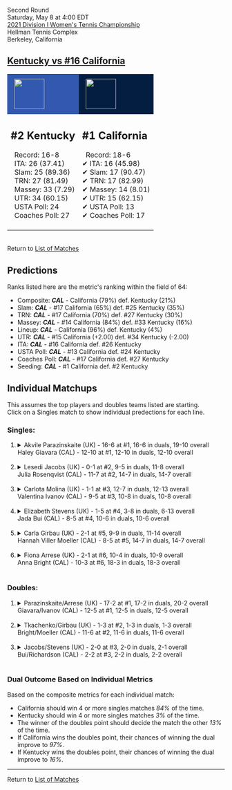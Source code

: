 Second Round  
Saturday, May 8 at 4:00 EDT  
[2021 Division I Women's Tennis Championship](../index.md)  
Hellman Tennis Complex  
Berkeley, California  
## [Kentucky vs #16 California](https://www.ncaa.com/game/5833680)  

<table><tr style="background-color: #d9d9d9 !important"><td style="background-color: #3258AF !important"><img src="https://www.ncaa.com/sites/default/files/images/logos/schools/k/kentucky.70.png" width="70" height="70" style="padding: 8px;" /></td><td style="background-color: #041E42 !important"><img src="https://www.ncaa.com/sites/default/files/images/logos/schools/c/california.70.png" width="70" height="70" style="padding: 8px;" /></td></tr><tr>
<td>  

<h2>#2 Kentucky</h2>  
&nbsp; Record: 16-8<br>  
&nbsp; ITA: 26 (37.41)<br>  
&nbsp; Slam: 25 (89.36)<br>  
&nbsp; TRN: 27 (81.49)<br>  
&nbsp; Massey: 33 (7.29)<br>  
&nbsp; UTR: 34 (60.15)<br>  
&nbsp; USTA Poll: 24<br>  
&nbsp; Coaches Poll: 27<br>  
<br>  

</td>
<td>  

<h2>#1 California</h2>  
&nbsp; Record: 18-6<br>  
&#10004; ITA: 16 (45.98)<br>  
&#10004; Slam: 17 (90.47)<br>  
&#10004; TRN: 17 (82.99)<br>  
&#10004; Massey: 14 (8.01)<br>  
&#10004; UTR: 15 (62.15)<br>  
&#10004; USTA Poll: 13<br>  
&#10004; Coaches Poll: 17<br>  
<br>  

</td>
</tr></table>  


<br>Return to [List of Matches](../index.md)  

## Predictions  

Ranks listed here are the metric's ranking within the field of 64:  
- Composite: ***CAL*** - California (79%) def. Kentucky (21%)  
- Slam: ***CAL*** - #17 California (65%) def. #25 Kentucky (35%)  
- TRN: ***CAL*** - #17 California (70%) def. #27 Kentucky (30%)  
- Massey: ***CAL*** - #14 California (84%) def. #33 Kentucky (16%)  
- Lineup: ***CAL*** - California (96%) def. Kentucky (4%)  
- UTR: ***CAL*** - #15 California (+2.00) def. #34 Kentucky (-2.00)  
- ITA: ***CAL*** - #16 California def. #26 Kentucky  
- USTA Poll: ***CAL*** - #13 California def. #24 Kentucky  
- Coaches Poll: ***CAL*** - #17 California def. #27 Kentucky  
- Seeding: ***CAL*** - #1 California def. #2 Kentucky  

## Individual Matchups  
This assumes the top players and doubles teams listed are starting.  
Click on a Singles match to show individual predections for each line.  

### Singles:  

<ol>
<li><details>
<summary markdown="span">Akvile Parazinskaite (UK) - 16-6 at #1, 16-6 in duals, 19-10 overall<br>Haley Giavara (CAL) - 12-10 at #1, 12-10 in duals, 12-10 overall</summary>
<h4>Predictions</h4><ul>
<li>Composite: <b><i>CAL</i></b> - Giavara (66%) def. Parazinskaite (34%)</li>  
<li>Slam: <b><i>CAL</i></b> - Giavara (73%) def. Parazinskaite (27%)</li>  
<li>TRN: <b><i>CAL</i></b> - Giavara (75%) def. Parazinskaite (25%)</li>  
<li>Massey: <b><i>CAL</i></b> - Giavara (57%) def. Parazinskaite (43%)</li>  
<li>UTR: <b><i>CAL</i></b> - Giavara (58%) def. Parazinskaite (42%)</li>  
<li>ITA: <b><i>CAL</i></b> - Giavara (18.44) def. Parazinskaite (0.00)</li>  
</ul>
</details>&nbsp;</li>
<li><details>
<summary markdown="span">Lesedi Jacobs (UK) - 0-1 at #2, 9-5 in duals, 11-8 overall<br>Julia Rosenqvist (CAL) - 11-7 at #2, 14-7 in duals, 14-7 overall</summary>
<h4>Predictions</h4><ul>
<li>Composite: <b><i>CAL</i></b> - Rosenqvist (70%) def. Jacobs (30%)</li>  
<li>Slam: <b><i>CAL</i></b> - Rosenqvist (72%) def. Jacobs (28%)</li>  
<li>TRN: <b><i>CAL</i></b> - Rosenqvist (70%) def. Jacobs (30%)</li>  
<li>Massey: <b><i>CAL</i></b> - Rosenqvist (57%) def. Jacobs (43%)</li>  
<li>UTR: <b><i>CAL</i></b> - Rosenqvist (79%) def. Jacobs (21%)</li>  
<li>ITA: <b><i>UK</i></b> - Jacobs (5.00) def. Rosenqvist (2.23)</li>  
</ul>
</details>&nbsp;</li>
<li><details>
<summary markdown="span">Carlota Molina (UK) - 1-1 at #3, 12-7 in duals, 12-13 overall<br>Valentina Ivanov (CAL) - 9-5 at #3, 10-8 in duals, 10-8 overall</summary>
<h4>Predictions</h4><ul>
<li>Composite: <b><i>CAL</i></b> - Ivanov (66%) def. Molina (34%)</li>  
<li>Slam: <b><i>CAL</i></b> - Ivanov (64%) def. Molina (36%)</li>  
<li>TRN: <b><i>CAL</i></b> - Ivanov (64%) def. Molina (36%)</li>  
<li>Massey: <b><i>CAL</i></b> - Ivanov (56%) def. Molina (44%)</li>  
<li>UTR: <b><i>CAL</i></b> - Ivanov (79%) def. Molina (21%)</li>  
<li>ITA: <b><i>UK</i></b> - Molina (2.40) def. Ivanov (1.97)</li>  
</ul>
</details>&nbsp;</li>
<li><details>
<summary markdown="span">Elizabeth Stevens (UK) - 1-5 at #4, 3-8 in duals, 6-13 overall<br>Jada Bui (CAL) - 8-5 at #4, 10-6 in duals, 10-6 overall</summary>
<h4>Predictions</h4><ul>
<li>Composite: <b><i>CAL</i></b> - Bui (82%) def. Stevens (18%)</li>  
<li>Slam: <b><i>CAL</i></b> - Bui (82%) def. Stevens (18%)</li>  
<li>TRN: <b><i>CAL</i></b> - Bui (85%) def. Stevens (15%)</li>  
<li>Massey: <b><i>CAL</i></b> - Bui (79%) def. Stevens (21%)</li>  
<li>UTR: <b><i>CAL</i></b> - Bui (83%) def. Stevens (17%)</li>  
<li>ITA: <b><i>CAL</i></b> - Bui (1.95) def. Stevens (0.00)</li>  
</ul>
</details>&nbsp;</li>
<li><details>
<summary markdown="span">Carla Girbau (UK) - 2-1 at #5, 9-9 in duals, 11-14 overall<br>Hannah Viller Moeller (CAL) - 8-5 at #5, 14-7 in duals, 14-7 overall</summary>
<h4>Predictions</h4><ul>
<li>Composite: <b><i>CAL</i></b> - Moeller (78%) def. Girbau (22%)</li>  
<li>Slam: <b><i>CAL</i></b> - Moeller (70%) def. Girbau (30%)</li>  
<li>TRN: <b><i>CAL</i></b> - Moeller (84%) def. Girbau (16%)</li>  
<li>Massey: <b><i>CAL</i></b> - Moeller (78%) def. Girbau (22%)</li>  
<li>UTR: <b><i>CAL</i></b> - Moeller (81%) def. Girbau (19%)</li>  
<li>ITA: <b><i>CAL</i></b> - Moeller (1.79) def. Girbau (0.00)</li>  
</ul>
</details>&nbsp;</li>
<li><details>
<summary markdown="span">Fiona Arrese (UK) - 2-1 at #6, 10-4 in duals, 10-9 overall<br>Anna Bright (CAL) - 10-3 at #6, 18-3 in duals, 18-3 overall</summary>
<h4>Predictions</h4><ul>
<li>Composite: <b><i>CAL</i></b> - Bright (88%) def. Arrese (12%)</li>  
<li>Slam: <b><i>CAL</i></b> - Bright (75%) def. Arrese (25%)</li>  
<li>TRN: <b><i>CAL</i></b> - Bright (89%) def. Arrese (11%)</li>  
<li>Massey: <b><i>CAL</i></b> - Bright (89%) def. Arrese (11%)</li>  
<li>UTR: <b><i>CAL</i></b> - Bright (99%) def. Arrese (1%)</li>  
<li>ITA: <b><i>CAL</i></b> - Bright (2.79) def. Arrese (1.49)</li>  
</ul>
</details>&nbsp;</li>
</ol>

### Doubles:  

<ol>
<li><details>
<summary markdown="span">Parazinskaite/Arrese (UK) - 17-2 at #1, 17-2 in duals, 20-2 overall<br>Giavara/Ivanov (CAL) - 12-5 at #1, 12-5 in duals, 12-5 overall</summary>
<br>Sorry, we don't have any metrics for this match
</details>&nbsp;</li>
<li><details>
<summary markdown="span">Tkachenko/Girbau (UK) - 1-3 at #2, 1-3 in duals, 1-3 overall<br>Bright/Moeller (CAL) - 11-6 at #2, 11-6 in duals, 11-6 overall</summary>
<br>Sorry, we don't have any metrics for this match
</details>&nbsp;</li>
<li><details>
<summary markdown="span">Jacobs/Stevens (UK) - 2-0 at #3, 2-0 in duals, 2-1 overall<br>Bui/Richardson (CAL) - 2-2 at #3, 2-2 in duals, 2-2 overall</summary>
<br>Sorry, we don't have any metrics for this match
</details>&nbsp;</li>
</ol>

### Dual Outcome Based on Individual Metrics  
  
Based on the composite metrics for each individual match:  
- California should win 4 or more singles matches *84%* of the time.  
- Kentucky should win 4 or more singles matches *3%* of the time.  
- The winner of the doubles point should decide the match the other *13%* of the time.  
- If California wins the doubles point, their chances of winning the dual improve to *97%*.  
- If Kentucky wins the doubles point, their chances of winning the dual improve to *16%*.  
  
------

Return to [List of Matches](../index.md)  
